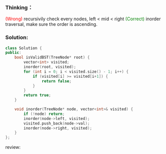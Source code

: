 ### Thinking：
<span style="color:red">(Wrong) </span> recursivily check every nodes, left < mid < right
<span style="color:green">(Correct) </span> inorder traversal, make sure the order is ascending.
### Solution:

```cpp
class Solution {
public:
    bool isValidBST(TreeNode* root) {
        vector<int> visited;
        inorder(root, visited);
		for (int i = 0; i < visited.size() - 1; i++) {
			if (visited[i] >= visited[i+1]) {
				return false;
			}
		}
        return true;
    }

	void inorder(TreeNode* node, vector<int>& visited) {
		if (!node) return;
		inorder(node->left, visited);
		visited.push_back(node->val);
		inorder(node->right, visited);
	}
};
```

review: